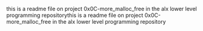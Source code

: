 this is a readme file on project 0x0C-more_malloc_free in the alx lower level programming repositorythis is a readme file on project 0x0C-more_malloc_free in the alx lower level programming repository
